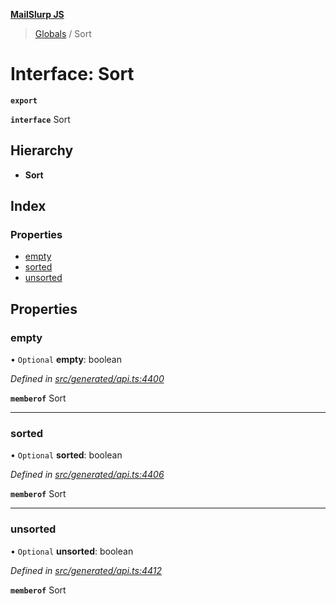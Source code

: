 **[MailSlurp JS](../README.md)**

> [Globals](../README.md) / Sort

# Interface: Sort

**`export`** 

**`interface`** Sort

## Hierarchy

* **Sort**

## Index

### Properties

* [empty](sort.md#empty)
* [sorted](sort.md#sorted)
* [unsorted](sort.md#unsorted)

## Properties

### empty

• `Optional` **empty**: boolean

*Defined in [src/generated/api.ts:4400](https://github.com/mailslurp/mailslurp-client/blob/85c640b/src/generated/api.ts#L4400)*

**`memberof`** Sort

___

### sorted

• `Optional` **sorted**: boolean

*Defined in [src/generated/api.ts:4406](https://github.com/mailslurp/mailslurp-client/blob/85c640b/src/generated/api.ts#L4406)*

**`memberof`** Sort

___

### unsorted

• `Optional` **unsorted**: boolean

*Defined in [src/generated/api.ts:4412](https://github.com/mailslurp/mailslurp-client/blob/85c640b/src/generated/api.ts#L4412)*

**`memberof`** Sort
